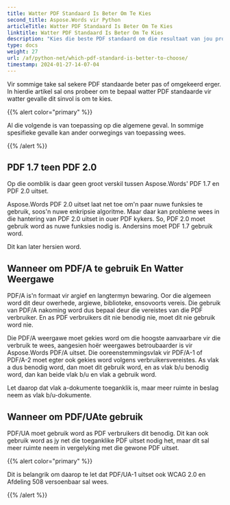 ```yaml
---
title: Watter PDF Standaard Is Beter Om Te Kies
second_title: Aspose.Words vir Python
articleTitle: Watter PDF Standaard Is Beter Om Te Kies
linktitle: Watter PDF Standaard Is Beter Om Te Kies
description: "Kies die beste PDF standaard om die resultaat van jou programmeringstaak in Python uit te voer. Watter PDF standaard is beter– PDF 1.7, PDF 2.0, PDF/A-1, PDF/A-2, of PDF/UA."
type: docs
weight: 27
url: /af/python-net/which-pdf-standard-is-better-to-choose/
timestamp: 2024-01-27-14-07-04
---
```


Vir sommige take sal sekere PDF standaarde beter pas of omgekeerd erger. In hierdie artikel sal ons probeer om te bepaal watter PDF standaarde vir watter gevalle dit sinvol is om te kies.

{{% alert color="primary" %}}

Al die volgende is van toepassing op die algemene geval. In sommige spesifieke gevalle kan ander oorwegings van toepassing wees.

{{% /alert %}}

## PDF 1.7 teen PDF 2.0

Op die oomblik is daar geen groot verskil tussen Aspose.Words' PDF 1.7 en PDF 2.0 uitset.

Aspose.Words PDF 2.0 uitset laat net toe om'n paar nuwe funksies te gebruik, soos'n nuwe enkripsie algoritme. Maar daar kan probleme wees in die hantering van PDF 2.0 uitset in ouer PDF kykers. So, PDF 2.0 moet gebruik word as nuwe funksies nodig is. Andersins moet PDF 1.7 gebruik word.

Dit kan later hersien word.

## Wanneer om PDF/A te gebruik En Watter Weergawe

PDF/A is'n formaat vir argief en langtermyn bewaring. Oor die algemeen word dit deur owerhede, argiewe, biblioteke, ensovoorts vereis. Die gebruik van PDF/A nakoming word dus bepaal deur die vereistes van die PDF verbruiker. En as PDF verbruikers dit nie benodig nie, moet dit nie gebruik word nie.

Die PDF/A weergawe moet gekies word om die hoogste aanvaarbare vir die verbruik te wees, aangesien hoër weergawes betroubaarder is vir Aspose.Words PDF/A uitset. Die ooreenstemmingsvlak vir PDF/A-1 of PDF/A-2 moet egter ook gekies word volgens verbruikersvereistes. As vlak a dus benodig word, dan moet dit gebruik word, en as vlak b/u benodig word, dan kan beide vlak b/u en vlak a gebruik word.

Let daarop dat vlak a-dokumente toeganklik is, maar meer ruimte in beslag neem as vlak b/u-dokumente.

## Wanneer om PDF/UAte gebruik

PDF/UA moet gebruik word as PDF verbruikers dit benodig. Dit kan ook gebruik word as jy net die toeganklike PDF uitset nodig het, maar dit sal meer ruimte neem in vergelyking met die gewone PDF uitset.

{{% alert color="primary" %}}

Dit is belangrik om daarop te let dat PDF/UA-1 uitset ook WCAG 2.0 en Afdeling 508 versoenbaar sal wees.

{{% /alert %}}
